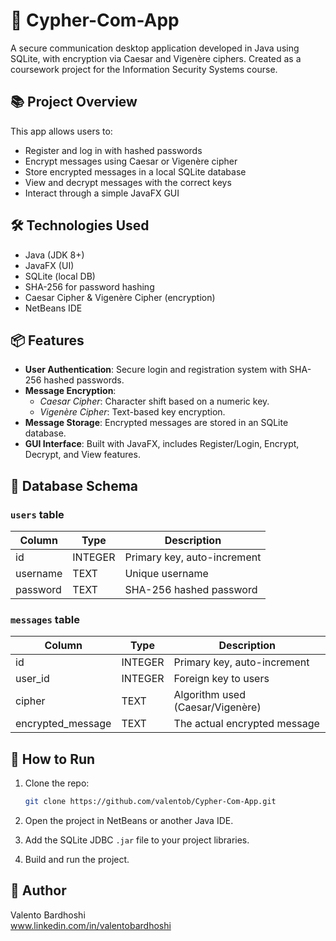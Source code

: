# 🔐 Cypher-Com-App

A secure communication desktop application developed in Java using SQLite, with encryption via Caesar and Vigenère ciphers. Created as a coursework project for the Information Security Systems course.

## 📚 Project Overview

This app allows users to:
- Register and log in with hashed passwords
- Encrypt messages using Caesar or Vigenère cipher
- Store encrypted messages in a local SQLite database
- View and decrypt messages with the correct keys
- Interact through a simple JavaFX GUI

## 🛠 Technologies Used

- Java (JDK 8+)
- JavaFX (UI)
- SQLite (local DB)
- SHA-256 for password hashing
- Caesar Cipher & Vigenère Cipher (encryption)
- NetBeans IDE

## 📦 Features

- **User Authentication**: Secure login and registration system with SHA-256 hashed passwords.
- **Message Encryption**: 
  - *Caesar Cipher*: Character shift based on a numeric key.
  - *Vigenère Cipher*: Text-based key encryption.
- **Message Storage**: Encrypted messages are stored in an SQLite database.
- **GUI Interface**: Built with JavaFX, includes Register/Login, Encrypt, Decrypt, and View features.

## 💾 Database Schema

### `users` table
| Column     | Type    | Description                  |
|------------|---------|------------------------------|
| id         | INTEGER | Primary key, auto-increment  |
| username   | TEXT    | Unique username              |
| password   | TEXT    | SHA-256 hashed password      |

### `messages` table
| Column            | Type    | Description                       |
|-------------------|---------|-----------------------------------|
| id                | INTEGER | Primary key, auto-increment       |
| user_id           | INTEGER | Foreign key to users              |
| cipher            | TEXT    | Algorithm used (Caesar/Vigenère)  |
| encrypted_message | TEXT    | The actual encrypted message      |

## 🚀 How to Run

1. Clone the repo:
   ```bash
   git clone https://github.com/valentob/Cypher-Com-App.git
   
2. Open the project in NetBeans or another Java IDE.

3. Add the SQLite JDBC `.jar` file to your project libraries.

4. Build and run the project.

## 👤 Author

Valento Bardhoshi  
www.linkedin.com/in/valentobardhoshi
